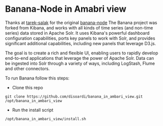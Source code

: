 # Banana-Node in Amabri view
Thanks at [tarek-salak](https://github.com/tarek-salah) for the original [banana-node](https://github.com/tarek-salah/banana-node)
The Banana project was forked from Kibana, and works with all kinds of time series (and non-time series) data stored in Apache Solr. It uses Kibana's powerful dashboard configuration capabilities, ports key panels to work with Solr, and provides significant additional capabilities, including new panels that leverage D3.js.

The goal is to create a rich and flexible UI, enabling users to rapidly develop end-to-end applications that leverage the power of Apache Solr. Data can be ingested into Solr through a variety of ways, including LogStash, Flume and other connectors.


To run Banana follow this steps:

* Clone this repo
```
git clone https://github.com/disoardi/banana_in_ambari_view.git /opt/banana_in_ambari_view
```
* Run the install script
```
/opt/banana_in_ambari_view/install.sh
```
